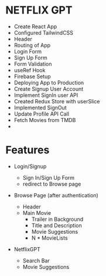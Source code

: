 # NETFLIX GPT

- Create React App
- Configured TailwindCSS
- Header
- Routing of App
- Login Form
- Sign Up Form
- Form Validation
- useRef Hook
- Firebase Setup
- Deploying App to Production
- Create Signup User Account
- Implement SignIn user API
- Created Redux Store with userSlice
- Implemented SignOut
- Update Profile API Call
- Fetch Movies from TMDB 
- 


# Features

- Login/Signup 
    - Sign In/Sign Up Form
    - redirect to Browse page

- Browse Page (after authentication)
    - Header
    - Main Movie
        - Trailer in Background
        - Title and Description
        - Movie Suggestions
        - N * MovieLists

- NetflixGPT
    - Search Bar
    - Movie Suggestions        